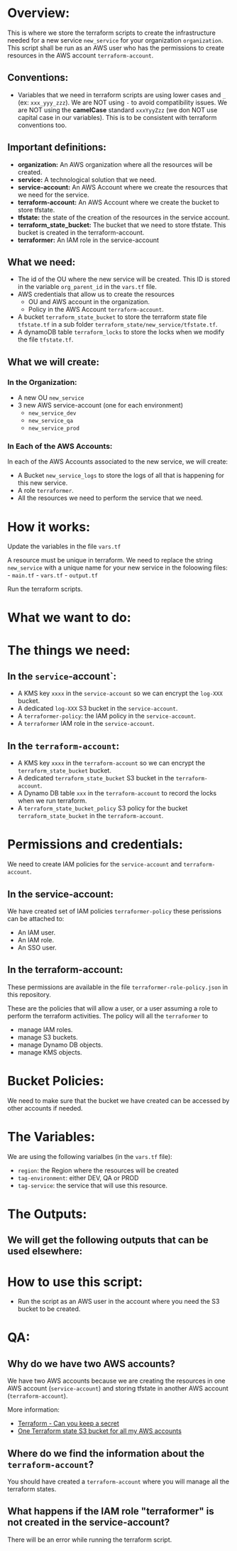 # Overview:

This is where we store the terraform scripts to create the infrastructure needed for a new service `new_service` for your organization `organization`.
This script shall be run as an AWS user who has the permissions to create resources in the AWS account `terraform-account`.

## Conventions:

- Variables that we need in terraform scripts are using lower cases and `_` (ex: `xxx_yyy_zzz`). 
We are NOT using `-` to avoid compatibility issues. 
We are NOT using the **camelCase** standard `xxxYyyZzz` (we don NOT use capital case in our variables).
This is to be consistent with terraform conventions too.

## Important definitions:

- **organization:** An AWS organization where all the resources will be created.
- **service:** A technological solution that we need.
- **service-account:** An AWS Account where we create the resources that we need for the service.
- **terraform-account:** An AWS Account where we create the bucket to store tfstate.
- **tfstate:** the state of the creation of the resources in the service account.
- **terraform_state_bucket:** The bucket that we need to store tfstate. This bucket is created in the terraform-account.
- **terraformer:** An IAM role in the service-account  

## What we need:

- The id of the OU where the new service will be created. This ID is stored in the variable `org_parent_id` in the `vars.tf` file.
- AWS credentials that allow us to create the resources 
  - OU and AWS account in the organization.
  - Policy in the AWS Account `terraform-account`.
- A bucket `terraform_state_bucket` to store the terraform state file `tfstate.tf` in a sub folder `terraform_state/new_service/tfstate.tf`.
- A dynamoDB table `terraform_locks` to store the locks when we modify the file `tfstate.tf`.

## What we will create:

### In the Organization:

- A new OU `new_service`
- 3 new AWS service-account (one for each environment)
    - `new_service_dev`
    - `new_service_qa`
    - `new_service_prod`

### In Each of the AWS Accounts:

In each of the AWS Accounts associated to the new service, we will create:

- A Bucket `new_service_logs` to store the logs of all that is happening for this new service.
- A role `terraformer`.
- All the resources we need to perform the service that we need.

# How it works:

Update the variables in the file `vars.tf`

A resource must be unique in terraform. We need to replace the string `new_service` with a unique name for your new service in the foloowing files:
    - `main.tf`
    - `vars.tf`
    - `output.tf`

Run the terraform scripts.

# What we want to do:



# The things we need:

## In the `service`-account`:

- A KMS key `xxxx` in the `service-account` so we can encrypt the `log-XXX` bucket.
- A dedicated `log-XXX` S3 bucket in the `service-account`.
- A `terraformer-policy`: the IAM policy in the `service-account`.
- A `terraformer` IAM role in the `service-account`.

## In the `terraform-account`:

- A KMS key `xxxx` in the `terraform-account` so we can encrypt the `terraform_state_bucket` bucket.
- A dedicated `terraform_state_bucket` S3 bucket in the `terraform-account`.
- A Dynamo DB table `xxx` in the `terraform-account` to record the locks when we run terraform. 
- A `terraform_state_bucket_policy` S3 policy for the bucket `terraform_state_bucket` in the `terraform-account`.

# Permissions and credentials:

We need to create IAM policies for the `service-account` and `terraform-account`.

## In the service-account:

We have created set of IAM policies `terraformer-policy` these perissions can be attached to:
- An IAM user.
- An IAM role.
- An SSO user.

## In the terraform-account:

These permissions are available in the file `terraformer-role-policy.json` in this repository.

These are the policies that will allow a user, or a user assuming a role to perform the terraform activities.
The policy will all the `terraformer` to
- manage IAM roles.
- manage S3 buckets.
- manage Dynamo DB objects.
- manage KMS objects.

# Bucket Policies:

We need to make sure that the bucket we have created can be accessed by other accounts if needed.

# The Variables:

We are using the following varialbes (in the `vars.tf` file):
- `region`: the Region where the resources will be created
- `tag-environment`: either DEV, QA or PROD
- `tag-service`: the service that will use this resource.

# The Outputs:

We will get the following outputs that can be used elsewhere:
- 

# How to use this script:

- Run the script as an AWS user in the account where you need the S3 bucket to be created.

# QA: 

## Why do we have two AWS accounts?

We have two AWS accounts because we are creating the resources in one AWS account (`service-account`) and storing tfstate in another AWS account (`terraform-account`).

More information:

- [Terraform - Can you keep a secret](https://cloudonaut.io/terraform-can-you-keep-a-secret/)
- [One Terraform state S3 bucket for all my AWS accounts](https://www.padok.fr/en/blog/terraform-s3-bucket-aws)

## Where do we find the information about the `terraform-account`?

You should have created a `terraform-account` where you will manage all the terraform states.

## What happens if the IAM role "terraformer" is not created in the service-account?

There will be an error while running the terraform script.